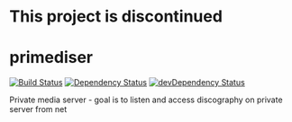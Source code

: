This project is discontinued
==========

primediser
==========
[![Build Status](https://drone.io/github.com/lkrnac/primediser/status.png)](https://drone.io/github.com/lkrnac/primediser/latest)
[![Dependency Status](https://david-dm.org/lkrnac/primediser.svg?theme=shields.io)](https://david-dm.org/lkrnac/primediser)
[![devDependency Status](https://david-dm.org/lkrnac/primediser/dev-status.svg?theme=shields.io)](https://david-dm.org/lkrnac/primediser#info=devDependencies)

Private media server - goal is to listen and access discography on private server from net

